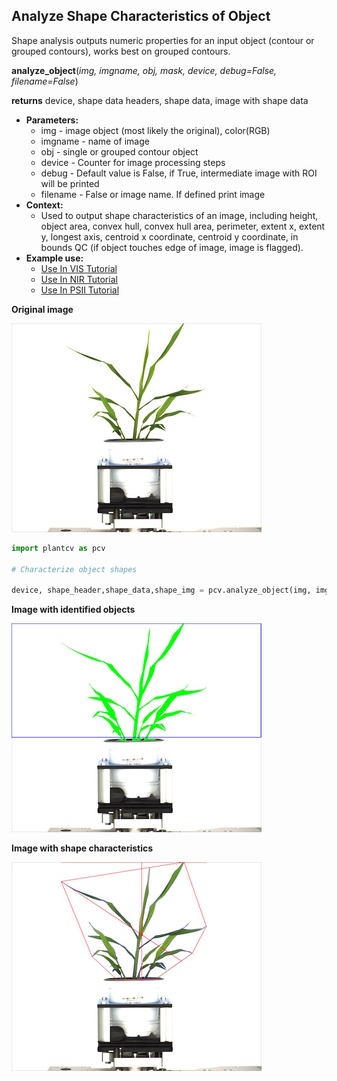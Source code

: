 ## Analyze Shape Characteristics of Object

Shape analysis outputs numeric properties for an input object (contour or grouped contours), works best on grouped contours.
 
**analyze_object**(*img, imgname, obj, mask, device, debug=False, filename=False*)

**returns** device, shape data headers, shape data, image with shape data

- **Parameters:**
    - img - image object (most likely the original), color(RGB)
    - imgname - name of image
    - obj - single or grouped contour object
    - device - Counter for image processing steps
    - debug - Default value is False, if True, intermediate image with ROI will be printed 
    - filename - False or image name. If defined print image
- **Context:**
    - Used to output shape characteristics of an image, including height, object area, convex hull, convex hull area, perimeter, extent x, extent y, longest axis, centroid x coordinate, centroid y coordinate, in bounds QC (if object touches edge of image, image is flagged). 
- **Example use:**
    - [Use In VIS Tutorial](../vis_tutorial.html)
    - [Use In NIR Tutorial](nir_tutorial.md)
    - [Use In PSII Tutorial](psII_tutorial.md) 
    
**Original image**

![Screenshot](img/documentation_images/analyze_shape/original_image.jpg)

```python
import plantcv as pcv

# Characterize object shapes
    
device, shape_header,shape_data,shape_img = pcv.analyze_object(img, imgname, objects, mask, device, debug=True, /home/malia/setaria_shape_img.png)
```

**Image with identified objects**

![Screenshot](img/documentation_images/analyze_shape/objects_on_image.jpg)

**Image with shape characteristics**

![Screenshot](img/documentation_images/analyze_shape/shapes_on_image.jpg)
